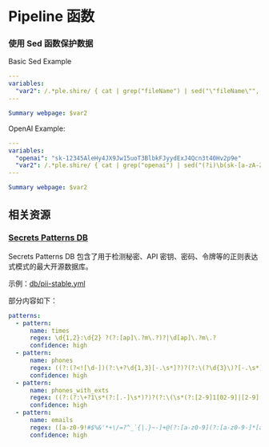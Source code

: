 # Pipeline 函数

### 使用 Sed 函数保护数据

Basic Sed Example

```yaml
---
variables:
  "var2": /.*ple.shire/ { cat | grep("fileName") | sed("\"fileName\"", "hello.kt") }
---

Summary webpage: $var2
```

OpenAI Example:

```yaml
---
variables:
  "openai": "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"
  "var2": /.*ple.shire/ { cat | grep("openai") | sed("(?i)\b(sk-[a-zA-Z0-9]{20}T3BlbkFJ[a-zA-Z0-9]{20})(?:['|\"|\n|\r|\s|\x60|;]|${'$'})", "sk-***") }
---

Summary webpage: $var2
```

## 相关资源

### [Secrets Patterns DB](https://github.com/mazen160/secrets-patterns-db)

Secrets Patterns DB 包含了用于检测秘密、API 密钥、密码、令牌等的正则表达式模式的最大开源数据库。

示例：[db/pii-stable.yml](https://github.com/mazen160/secrets-patterns-db/blob/master/db/pii-stable.yml)

部分内容如下：

```yaml
patterns:
  - pattern:
      name: times
      regex: \d{1,2}:\d{2} ?(?:[ap]\.?m\.?)?|\d[ap]\.?m\.?
      confidence: high
  - pattern:
      name: phones
      regex: ((?:(?<![\d-])(?:\+?\d{1,3}[-.\s*]?)?(?:\(?\d{3}\)?[-.\s*]?)?\d{3}[-.\s*]?\d{4}(?![\d-]))|(?:(?<![\d-])(?:(?:\(\+?\d{2}\))|(?:\+?\d{2}))\s*\d{2}\s*\d{3}\s*\d{4}(?![\d-])))
      confidence: high
  - pattern:
      name: phones_with_exts
      regex: ((?:(?:\+?1\s*(?:[.-]\s*)?)?(?:\(\s*(?:[2-9]1[02-9]|[2-9][02-8]1|[2-9][02-8][02-9])\s*\)|(?:[2-9]1[02-9]|[2-9][02-8]1|[2-9][02-8][02-9]))\s*(?:[.-]\s*)?)?(?:[2-9]1[02-9]|[2-9][02-9]1|[2-9][02-9]{2})\s*(?:[.-]\s*)?(?:[0-9]{4})(?:\s*(?:#|x\.?|ext\.?|extension)\s*(?:\d+)?))
      confidence: high
  - pattern:
      name: emails
      regex: ([a-z0-9!#$%&'*+\/=?^_`{|.}~-]+@(?:[a-z0-9](?:[a-z0-9-]*[a-z0-9])?\.)+[a-z0-9](?:[a-z0-9-]*[a-z0-9])?)
      confidence: high
```

